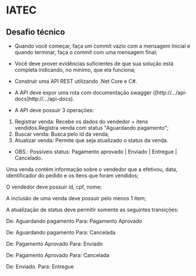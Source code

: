 # IATEC

## Desafio técnico

- Quando você começar, faça um commit vazio com a mensagem Inicial e quando terminar, faça o commit com uma mensagem final;

- Você deve prover evidências suficientes de que sua solução está completa indicando, no mínimo, que ela funciona;

- Construir uma API REST utilizando .Net Core e C#.

- A API deve expor uma rota com documentação swagger ([http://.../api-docs]http://.../api-docs).

- A API deve possuir 3 operações:

1) Registrar venda: Recebe os dados do vendedor + itens vendidos.Registra venda com status "Aguardando pagamento";
2) Buscar venda: Busca pelo Id da venda;
3) Atualizar venda: Permite que seja atualizado o status da venda.

- OBS.: Possíveis status: Pagamento aprovado | Enviado | Entregue | Cancelado.

Uma venda contém informação sobre o vendedor que a efetivou, data, identificador do pedido e os itens que foram vendidos;

O vendedor deve possuir id, cpf, nome;

A inclusão de uma venda deve possuir pelo menos 1 item;

A atualização de status deve permitir somente as seguintes transições:

De: Aguardando pagamento Para: Pagamento Aprovado

De: Aguardando pagamento Para: Cancelada

De: Pagamento Aprovado Para: Enviado

De: Pagamento Aprovado Para: Cancelada

De: Enviado. Para: Entregue
